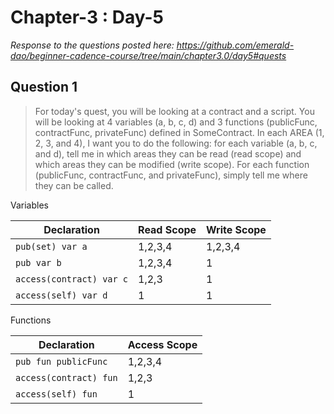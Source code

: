 # Chapter-3 : Day-5

*Response to the questions posted here: https://github.com/emerald-dao/beginner-cadence-course/tree/main/chapter3.0/day5#quests*

## Question 1

> For today's quest, you will be looking at a contract and a script. You will be looking at 4 variables (a, b, c, d) and 3 functions (publicFunc, contractFunc, privateFunc) defined in SomeContract. In each AREA (1, 2, 3, and 4), I want you to do the following: for each variable (a, b, c, and d), tell me in which areas they can be read (read scope) and which areas they can be modified (write scope). For each function (publicFunc, contractFunc, and privateFunc), simply tell me where they can be called.

Variables

| Declaration              | Read Scope | Write Scope |
| ------------------------ | ---------- | ----------- |
| `pub(set) var a`         | 1,2,3,4    | 1,2,3,4     |
| `pub var b`              | 1,2,3,4    | 1           |
| `access(contract) var c` | 1,2,3      | 1           |
| `access(self) var d`     | 1          | 1           |

Functions

| Declaration              | Access Scope |
| ------------------------ | ------------ |
| `pub fun publicFunc`     | 1,2,3,4      |
| `access(contract) fun`   | 1,2,3        |
| `access(self) fun`       | 1            |
